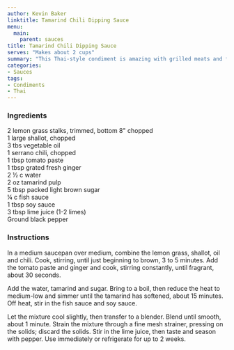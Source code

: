 ```yaml
---
author: Kevin Baker
linktitle: Tamarind Chili Dipping Sauce
menu:
  main:
    parent: sauces
title: Tamarind Chili Dipping Sauce
serves: "Makes about 2 cups"
summary: "This Thai-style condiment is amazing with grilled meats and fried foods."
categories:
- Sauces
tags:
- Condiments
- Thai
---
```

### Ingredients

<div class="ingredient-list">

2 lemon grass stalks, trimmed, bottom 8" chopped  
1 large shallot, chopped  
3 tbs vegetable oil  
1 serrano chili, chopped  
1 tbsp tomato paste  
1 tbsp grated fresh ginger  
2 ½ c water  
2 oz tamarind pulp  
5 tbsp packed light brown sugar  
¼ c fish sauce  
1 tbsp soy sauce   
3 tbsp lime juice (1-2 limes)  
Ground black pepper   

</div>

### Instructions
In a medium saucepan over medium, combine the lemon grass, shallot, oil and chili. Cook, stirring, until just beginning to brown, 3 to 5 minutes. Add the tomato paste and ginger and cook, stirring constantly, until fragrant, about 30 seconds. 

Add the water, tamarind and sugar. Bring to a boil, then reduce the heat to medium-low and simmer until the tamarind has softened, about 15 minutes. Off heat, stir in the fish sauce and soy sauce. 

Let the mixture cool slightly, then transfer to a blender. Blend until smooth, about 1 minute. Strain the mixture through a fine mesh strainer, pressing on the solids; discard the solids. Stir in the lime juice, then taste and season with pepper. Use immediately or refrigerate for up to 2 weeks. 